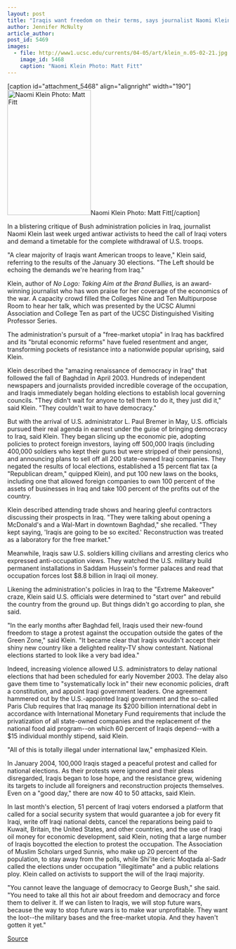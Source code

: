```yaml
---
layout: post
title: "Iraqis want freedom on their terms, says journalist Naomi Klein"
author: Jennifer McNulty
article_author: 
post_id: 5469
images:
  - file: http://www1.ucsc.edu/currents/04-05/art/klein_n.05-02-21.jpg
    image_id: 5468
    caption: "Naomi Klein Photo: Matt Fitt"
---
```


[caption id="attachment_5468" align="alignright" width="190"]<a href="http://dev-ucsc-news.pantheonsite.io/wp-content/uploads/2005/02/klein_n.05-02-21.jpg"><img class="size-full wp-image-5468" src="http://dev-ucsc-news.pantheonsite.io/wp-content/uploads/2005/02/klein_n.05-02-21.jpg" alt="Naomi Klein Photo: Matt Fitt" width="190" height="285" /></a>Naomi Klein Photo: Matt Fitt[/caption]
<a name="content" id="content"></a>
<p>
  In a blistering critique of Bush administration policies in Iraq, journalist Naomi Klein last week urged antiwar activists to heed the call of Iraqi voters and demand a timetable for the complete withdrawal of U.S. troops.
</p>
<p>
  "A clear majority of Iraqis want American troops to leave," Klein said, referring to the results of the January 30 elections. "The Left should be echoing the demands we're hearing from Iraq."<br>
</p>
<p>
  Klein, author of <i>No Logo: Taking Aim at the Brand Bullies,</i> is an award-winning journalist who has won praise for her coverage of the economics of the war. A capacity crowd filled the Colleges Nine and Ten Multipurpose Room to hear her talk, which was presented by the UCSC Alumni Association and College Ten as part of the UCSC Distinguished Visiting Professor Series.<br>
</p>
<p>
  The administration's pursuit of a "free-market utopia" in Iraq has backfired and its "brutal economic reforms" have fueled resentment and anger, transforming pockets of resistance into a nationwide popular uprising, said Klein.<br>
</p>
<p>
  Klein described the "amazing renaissance of democracy in Iraq" that followed the fall of Baghdad in April 2003. Hundreds of independent newspapers and journalists provided incredible coverage of the occupation, and Iraqis immediately began holding elections to establish local governing councils. "They didn't wait for anyone to tell them to do it, they just did it," said Klein. "They couldn't wait to have democracy."<br>
</p>
<p>
  But with the arrival of U.S. administrator L. Paul Bremer in May, U.S. officials pursued their real agenda in earnest under the guise of bringing democracy to Iraq, said Klein. They began slicing up the economic pie, adopting policies to protect foreign investors, laying off 500,000 Iraqis (including 400,000 soldiers who kept their guns but were stripped of their pensions), and announcing plans to sell off all 200 state-owned Iraqi companies. They negated the results of local elections, established a 15 percent flat tax (a "Republican dream," quipped Klein), and put 100 new laws on the books, including one that allowed foreign companies to own 100 percent of the assets of businesses in Iraq and take 100 percent of the profits out of the country.<br>
</p>
<p>
  Klein described attending trade shows and hearing gleeful contractors discussing their prospects in Iraq. "They were talking about opening a McDonald's and a Wal-Mart in downtown Baghdad," she recalled. "They kept saying, 'Iraqis are going to be so excited.' Reconstruction was treated as a laboratory for the free market."<br>
</p>
<p>
  Meanwhile, Iraqis saw U.S. soldiers killing civilians and arresting clerics who expressed anti-occupation views. They watched the U.S. military build permanent installations in Saddam Hussein's former palaces and read that occupation forces lost $8.8 billion in Iraqi oil money.<br>
</p>
<p>
  Likening the administration's policies in Iraq to the "Extreme Makeover" craze, Klein said U.S. officials were determined to "start over" and rebuild the country from the ground up. But things didn't go according to plan, she said.<br>
</p>
<p>
  "In the early months after Baghdad fell, Iraqis used their new-found freedom to stage a protest against the occupation outside the gates of the Green Zone," said Klein. "It became clear that Iraqis wouldn't accept their shiny new country like a delighted reality-TV show contestant. National elections started to look like a very bad idea."<br>
</p>
<p>
  Indeed, increasing violence allowed U.S. administrators to delay national elections that had been scheduled for early November 2003. The delay also gave them time to "systematically lock in" their new economic policies, draft a constitution, and appoint Iraqi government leaders. One agreement hammered out by the U.S.-appointed Iraqi government and the so-called Paris Club requires that Iraq manage its $200 billion international debt in accordance with International Monetary Fund requirements that include the privatization of all state-owned companies and the replacement of the national food aid program--on which 60 percent of Iraqis depend--with a $15 individual monthly stipend, said Klein.<br>
</p>
<p>
  "All of this is totally illegal under international law," emphasized Klein.<br>
</p>
<p>
  In January 2004, 100,000 Iraqis staged a peaceful protest and called for national elections. As their protests were ignored and their pleas disregarded, Iraqis began to lose hope, and the resistance grew, widening its targets to include all foreigners and reconstruction projects themselves. Even on a "good day," there are now 40 to 50 attacks, said Klein.<br>
</p>
<p>
  In last month's election, 51 percent of Iraqi voters endorsed a platform that called for a social security system that would guarantee a job for every fit Iraqi, write off Iraqi national debts, cancel the reparations being paid to Kuwait, Britain, the United States, and other countries, and the use of Iraqi oil money for economic development, said Klein, noting that a large number of Iraqis boycotted the election to protest the occupation. The Association of Muslim Scholars urged Sunnis, who make up 20 percent of the population, to stay away from the polls, while Shi'ite cleric Moqtada al-Sadr called the elections under occupation "illegitimate" and a public relations ploy. Klein called on activists to support the will of the Iraqi majority.<br>
</p>
<p>
  "You cannot leave the language of democracy to George Bush," she said. "You need to take all this hot air about freedom and democracy and force them to deliver it. If we can listen to Iraqis, we will stop future wars, because the way to stop future wars is to make war unprofitable. They want the loot--the military bases and the free-market utopia. And they haven't gotten it yet."<br>
</p>
<p><a href="http://www1.ucsc.edu/currents/04-05/02-21/klein.asp" title="Permalink to klein">Source</a></p>
